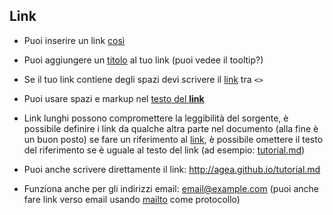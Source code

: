 Link
----

- Puoi inserire un link [così](/tutorial.md)

- Puoi aggiungere un [titolo](http://agea.github.io/tutorial.md "Markdown Tutorial") al tuo link (puoi vedee il tooltip?)

- Se il tuo link contiene degli spazi devi scrivere il [link](<http://example.com/a space>) tra `<>`
 
- Puoi usare spazi e markup nel [testo del **link**](http://agea.github.io/tutorial.md)

- Link lunghi possono compromettere la leggibilità del sorgente, è possibile definire i link da qualche altra parte nel documento (alla fine è un buon posto) se fare un riferimento al [link][tutorial.md], è possibile omettere il testo del riferimento se è uguale al testo del link (ad esempio:  [tutorial.md][])
 
- Puoi anche scrivere direttamente il link: <http://agea.github.io/tutorial.md>
 
- Funziona anche per gli indirizzi email: <email@example.com> (puoi anche fare link verso email usando [mailto](mailto:email@example.com) come protocollo)
 

[tutorial.md]: http://agea.github.io/tutorial.md
